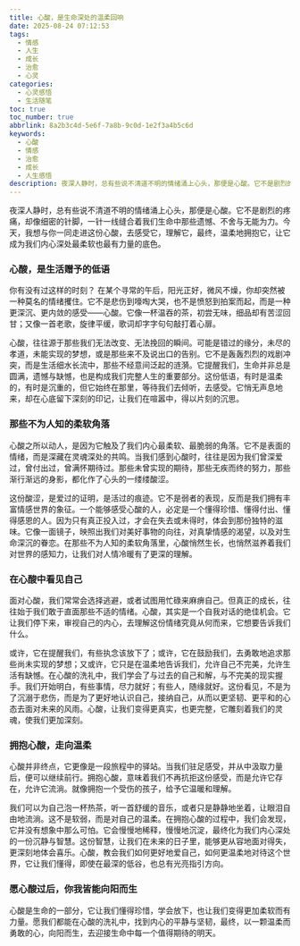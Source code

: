 ```yaml
---
title: 心酸，是生命深处的温柔回响
date: 2025-08-24 07:12:53
tags:
  - 情感
  - 人生
  - 成长
  - 治愈
  - 心灵
categories:
  - 心灵感悟
  - 生活随笔
toc: true
toc_number: true
abbrlink: 8a2b3c4d-5e6f-7a8b-9c0d-1e2f3a4b5c6d
keywords:
  - 心酸
  - 情感
  - 治愈
  - 成长
  - 人生感悟
description: 夜深人静时，总有些说不清道不明的情绪涌上心头，那便是心酸。它不是剧烈的疼痛，却像细密的针脚，一针一线缝合着我们生命中那些遗憾、不舍与无能为力。今天，我想与你一同走进这份心酸，去感受它，理解它，最终，温柔地拥抱它，让它成为我们内心深处最柔软也最有力量的底色。
---
```


夜深人静时，总有些说不清道不明的情绪涌上心头，那便是心酸。它不是剧烈的疼痛，却像细密的针脚，一针一线缝合着我们生命中那些遗憾、不舍与无能为力。今天，我想与你一同走进这份心酸，去感受它，理解它，最终，温柔地拥抱它，让它成为我们内心深处最柔软也最有力量的底色。

### 心酸，是生活赠予的低语

你有没有过这样的时刻？
在某个寻常的午后，阳光正好，微风不燥，你却突然被一种莫名的情绪攫住。它不是悲伤到嚎啕大哭，也不是愤怒到拍案而起，而是一种更深沉、更内敛的感受——心酸。它像一杯温吞的茶，初尝无味，细品却有苦涩回甘；又像一首老歌，旋律平缓，歌词却字字句句敲打着心扉。

心酸，往往源于那些我们无法改变、无法挽回的瞬间。可能是错过的缘分，未尽的孝道，未能实现的梦想，或是那些来不及说出口的告别。它不是轰轰烈烈的戏剧冲突，而是生活细水长流中，那些不经意间泛起的涟漪。它提醒我们，生命并非总是圆满，遗憾与缺憾，也是构成我们完整人生的重要部分。这份低语，有时是温柔的，有时是沉重的，但它始终在那里，等待我们去倾听，去感受。它悄无声息地来，却在心底留下深刻的印记，让我们在喧嚣中，得以片刻的沉思。

### 那些不为人知的柔软角落

心酸之所以动人，是因为它触及了我们内心最柔软、最脆弱的角落。它不是表面的情绪，而是深藏在灵魂深处的共鸣。当我们感到心酸时，往往是因为我们曾深爱过，曾付出过，曾满怀期待过。那些未曾实现的期待，那些无疾而终的努力，那些渐行渐远的身影，都化作了心头的一缕缕酸涩。

这份酸涩，是爱过的证明，是活过的痕迹。它不是弱者的表现，反而是我们拥有丰富情感世界的象征。一个能够感受心酸的人，必定是一个懂得珍惜、懂得付出、懂得感恩的人。因为只有真正投入过，才会在失去或未得时，体会到那份独特的滋味。它像一面镜子，映照出我们对美好事物的向往，对真挚情感的渴望，以及对生命深沉的眷恋。在那些不为人知的柔软角落里，心酸悄然生长，也悄然滋养着我们对世界的感知力，让我们对人情冷暖有了更深的理解。

### 在心酸中看见自己

面对心酸，我们常常会选择逃避，或者试图用忙碌来麻痹自己。但真正的成长，往往始于我们敢于直面那些不适的情绪。心酸，其实是一个自我对话的绝佳机会。它让我们停下来，审视自己的内心，去理解这份情绪究竟从何而来，它想要告诉我们什么。

或许，它在提醒我们，有些执念该放下了；或许，它在鼓励我们，去勇敢地追求那些尚未实现的梦想；又或许，它只是在温柔地告诉我们，允许自己不完美，允许生活有缺憾。在心酸的洗礼中，我们学会了与过去的自己和解，与不完美的现实握手。我们开始明白，有些事情，尽力就好；有些人，随缘就好。这份看见，不是为了沉溺于悲伤，而是为了更好地认识自己，接纳自己，从而以更坚韧、更平和的心态去面对未来的风雨。心酸，让我们变得更真实，也更完整，它雕刻着我们的灵魂，使我们更加深刻。

### 拥抱心酸，走向温柔

心酸并非终点，它更像是一段旅程中的驿站。当我们驻足感受，并从中汲取力量后，便可以继续前行。拥抱心酸，意味着我们不再抗拒这份感受，而是允许它存在，允许它流淌。就像拥抱一个受伤的孩子，给予它温暖和理解。

我们可以为自己泡一杯热茶，听一首舒缓的音乐，或者只是静静地坐着，让眼泪自由地流淌。这不是软弱，而是对自己的温柔。在拥抱心酸的过程中，我们会发现，它并没有想象中那么可怕。它会慢慢地稀释，慢慢地沉淀，最终化为我们内心深处的一份沉静与智慧。这份智慧，让我们在未来的日子里，能够更从容地面对得失，更深刻地体会喜乐。心酸，教会我们如何更好地爱自己，如何更温柔地对待这个世界，它让我们懂得，即使在最深的低谷，也总有光亮指引方向。

### 愿心酸过后，你我皆能向阳而生

心酸是生命的一部分，它让我们懂得珍惜，学会放下，也让我们变得更加柔软而有力量。愿我们都能在心酸的洗礼中，找到内心的平静与坚韧，最终，以一颗温柔而勇敢的心，向阳而生，去迎接生命中每一个值得期待的明天。
